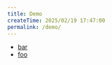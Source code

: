 ```yaml
---
title: Demo
createTime: 2025/02/19 17:47:00
permalink: /demo/
---
```


- [bar](./bar.md)
- [foo](./foo.md)
